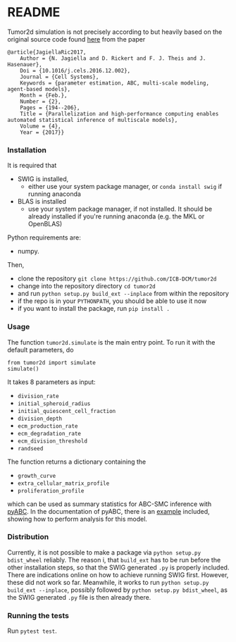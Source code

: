 # README #

Tumor2d simulation is not precisely according to but heavily based on
the original source code found [here](https://github.com/ICB-DCM/pABC-SMC) from the paper


```
@article{JagiellaRic2017,
	Author = {N. Jagiella and D. Rickert and F. J. Theis and J. Hasenauer},
	Doi = {10.1016/j.cels.2016.12.002},
	Journal = {Cell Systems},
	Keywords = {parameter estimation, ABC, multi-scale modeling, agent-based models},
	Month = {Feb.},
	Number = {2},
	Pages = {194--206},
	Title = {Parallelization and high-performance computing enables automated statistical inference of multiscale models},
	Volume = {4},
	Year = {2017}}
```


### Installation ###

It is required that

* SWIG is installed,
  * either use your system package manager, or ``conda install swig``
    if running anaconda
* BLAS is installed
  * use your system package manager, if not installed. It should be already installed if you're running anaconda (e.g. the MKL or OpenBLAS)


Python requirements are:

* numpy.


Then,

* clone the repository ``git clone https://github.com/ICB-DCM/tumor2d``
* change into the repository directory ``cd tumor2d``
* and run ``python setup.py build_ext --inplace`` from within the repository
* if the repo is in your ``PYTHONPATH``, you should be able to use it now
* if you want to install the package, run ``pip install .``


### Usage ###

The function ``tumor2d.simulate`` is the main entry point.
To run it with the default parameters, do

```
from tumor2d import simulate
simulate()
```

It takes 8 parameters as input:

* ``division_rate``
* ``initial_spheroid_radius``
* ``initial_quiescent_cell_fraction``
* ``division_depth``
* ``ecm_production_rate``
* ``ecm_degradation_rate``
* ``ecm_division_threshold``
* ``randseed``


The function returns a dictionary containing the
* ``growth_curve``
* ``extra_cellular_matrix_profile``
* ``proliferation_profile``

which can be used as summary statistics for ABC-SMC inference
with [pyABC](http://pyabc.readthedocs.io/en/latest/). In the documentation of pyABC, there is an [example](http://pyabc.readthedocs.io/en/latest/examples/multiscale_agent_based.html) included, showing how to perform analysis for this model.

### Distribution ###


Currently, it is not possible to make a package via ``python setup.py bdist_wheel`` reliably. The reason i, that ``build_ext`` has to be run before the other installation steps, so that the SWIG generated ``.py`` is properly included.
There are indications online on how to achieve running SWIG first. However, these did not work so far. Meanwhile, it works to run ``python setup.py build_ext --inplace``, possibly followed by ``python setup.py bdist_wheel``, as the SWIG generated ``.py`` file is then already there.



### Running the tests ###

Run ``pytest test``.
